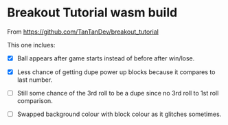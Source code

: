 # Breakout Tutorial wasm build

From https://github.com/TanTanDev/breakout_tutorial

This one inclues:

- [x] Ball appears after game starts instead of before after win/lose.

- [x] Less chance of getting dupe power up blocks because it compares to last number.

- [ ] Still some chance of the 3rd roll to be a dupe since no 3rd roll to 1st roll comparison.

- [ ] Swapped background colour with block colour as it glitches sometimes.

